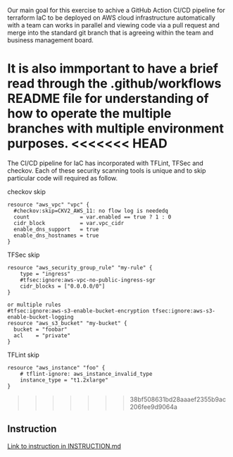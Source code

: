 Our main goal for this exercise to achive a GitHub Action CI/CD pipeline for terraform IaC to be deployed on AWS cloud infrastructure automatically with a team can works in parallel and viewing code via a pull request and merge into the standard git branch that is agreeing within the team and business management board.

It is also immportant to have a brief read through the **.github/workflows README** file for understanding of how to operate the multiple branches with multiple environment purposes.
<<<<<<< HEAD
=======

The CI/CD pipeline for IaC has incorporated with TFLint, TFSec and checkov. Each of these security scanning tools is unique and to skip particular code will required as follow.

checkov skip
```
resource "aws_vpc" "vpc" {
  #checkov:skip=CKV2_AWS_11: no flow log is neededq
  count                = var.enabled == true ? 1 : 0
  cidr_block           = var.vpc_cidr
  enable_dns_support   = true
  enable_dns_hostnames = true
}
```

TFSec skip
```
resource "aws_security_group_rule" "my-rule" {
    type = "ingress"
    #tfsec:ignore:aws-vpc-no-public-ingress-sgr
    cidr_blocks = ["0.0.0.0/0"]
}

or multiple rules
#tfsec:ignore:aws-s3-enable-bucket-encryption tfsec:ignore:aws-s3-enable-bucket-logging
resource "aws_s3_bucket" "my-bucket" {
  bucket = "foobar"
  acl    = "private"
}
```

TFLint skip
```
resource "aws_instance" "foo" {
    # tflint-ignore: aws_instance_invalid_type
    instance_type = "t1.2xlarge"
}
```
>>>>>>> 38bf508631bd28aaaef2355b9ac206fee9d9064a

## Instruction
[Link to instruction in INSTRUCTION.md](INSTRUCTION.md)
